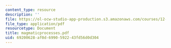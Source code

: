 ```yaml
---
content_type: resource
description: ''
file: https://ol-ocw-studio-app-production.s3.amazonaws.com/courses/12-109-petrology-fall-2005/69200628af0d6990592243fd56d0d304_magmaticprocesses.pdf
file_type: application/pdf
resourcetype: Document
title: magmaticprocesses.pdf
uid: 69200628-af0d-6990-5922-43fd56d0d304
---
```

